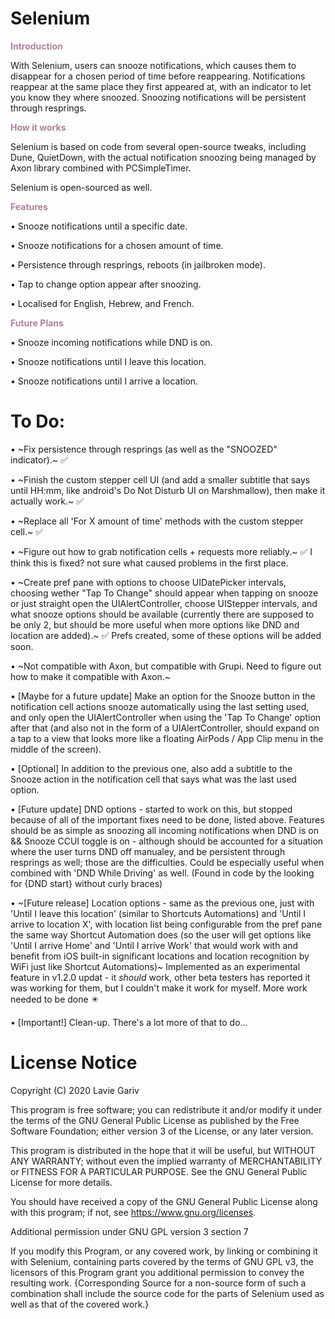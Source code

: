# Selenium

<span style="Color:#AE829B"> **Introduction** </span>

With Selenium, users can snooze notifications, which causes them to disappear for a chosen period of time before reappearing. Notifications reappear at the same place they first appeared at, with an indicator to let you know they where snoozed. Snoozing notifications will be persistent through resprings.

<span style="Color:#AE829B"> **How it works** </span>

Selenium is based on code from several open-source tweaks, including Dune, QuietDown, with the actual notification snoozing being managed by Axon library combined with PCSimpleTimer.

Selenium is open-sourced as well.

<span style="Color:#AE829B"> **Features** </span>

• Snooze notifications until a specific date.

• Snooze notifications for a chosen amount of time.

• Persistence through resprings, reboots (in jailbroken mode).

• Tap to change option appear after snoozing.

• Localised for English, Hebrew, and French.

<span style="Color:#AE829B"> **Future Plans** </span>

• Snooze incoming notifications while DND is on.

• Snooze notifications until I leave this location.

• Snooze notifications until I arrive a location.

# To Do:

• ~Fix persistence through resprings (as well as the "SNOOZED" indicator).~ ✅

• ~Finish the custom stepper cell UI (and add a smaller subtitle that says until HH:mm, like android's Do Not Disturb UI on Marshmallow), then make it actually work.~ ✅

• ~Replace all 'For X amount of time' methods with the custom stepper cell.~ ✅

• ~Figure out how to grab notification cells + requests more reliably.~ ✅ I think this is fixed? not sure what caused problems in the first place.

• ~Create pref pane with options to choose UIDatePicker intervals, choosing wether "Tap To Change" should appear when tapping on snooze or just straight open the UIAlertController, choose UIStepper intervals, and what snooze options should be available (currently there are supposed to be only 2, but should be more useful when more options like DND and location are added).~ ✅ Prefs created, some of these options will be added soon.

• ~Not compatible with Axon, but compatible with Grupi. Need to figure out how to make it compatible with Axon.~

• \[Maybe for a future update\] Make an option for the Snooze button in the notification cell actions snooze automatically using the last setting used, and only open the UIAlertController when using the 'Tap To Change' option after that (and also not in the form of a UIAlertController, should expand on a tap to a view that looks more like a floating AirPods / App Clip menu in the middle of the screen).

• \[Optional\] In addition to the previous one, also add a subtitle to the Snooze action in the notification cell that says what was the last used option.

• \[Future update\] DND options - started to work on this, but stopped because of all of the important fixes need to be done, listed above. Features should be as simple as snoozing all incoming notifications when DND is on && Snooze CCUI toggle is on - although should be accounted for a situation where the user turns DND off manualey, and be persistent through resprings as well; those are the difficulties. Could be especially useful when combined with 'DND While Driving' as well. (Found in code by the looking for {DND start} without curly braces)

• ~\[Future release\] Location options - same as the previous one, just with 'Until I leave this location' (similar to Shortcuts Automations) and 'Until I arrive to location X', with location list being configurable from the pref pane the same way Shortcut Automation does (so the user will get options like 'Until I arrive Home' and 'Until I arrive Work' that would work with and benefit from iOS built-in significant locations and location recognition by WiFi just like Shortcut Automations)~ Implemented as an experimental feature in v1.2.0 updat - it _should_ work, other beta testers has reported it was working for them, but I couldn't make it work for myself. More work needed to be done ✴️

• \[Important!\] Clean-up. There's a lot more of that to do...

# License Notice

Copyright (C) 2020 Lavie Gariv

This program is free software; you can redistribute it and/or modify it under the terms of the GNU General Public License as published by the Free Software Foundation; either version 3 of the License, or any later version.

This program is distributed in the hope that it will be useful, but WITHOUT ANY WARRANTY; without even the implied warranty of MERCHANTABILITY or FITNESS FOR A PARTICULAR PURPOSE. See the GNU General Public License for more details.

You should have received a copy of the GNU General Public License along with this program; if not, see <https://www.gnu.org/licenses>.

Additional permission under GNU GPL version 3 section 7

If you modify this Program, or any covered work, by linking or combining it with Selenium, containing parts covered by the terms of GNU GPL v3, the licensors of this Program grant you additional permission to convey the resulting work. {Corresponding Source for a non-source form of such a combination shall include the source code for the parts of Selenium used as well as that of the covered work.}
